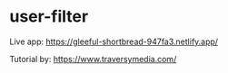 # user-filter

Live app: https://gleeful-shortbread-947fa3.netlify.app/

Tutorial by: https://www.traversymedia.com/
